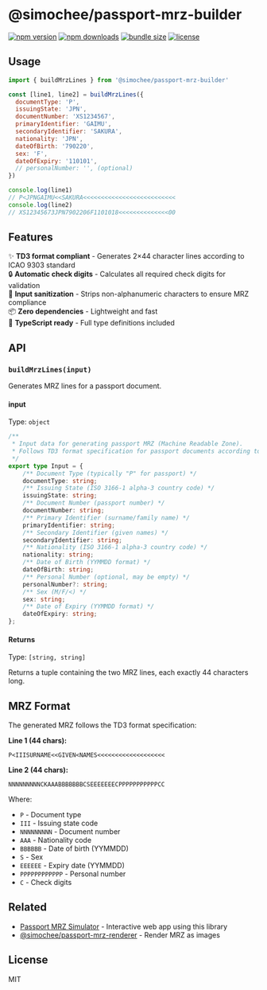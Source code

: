 # @simochee/passport-mrz-builder

<!-- automd:badges color="red" github="simochee/passport-mrz-simulator" license name="@simochee/passport-mrz-builder" bundlephobia -->

[![npm version](https://img.shields.io/npm/v/@simochee/passport-mrz-builder?color=red)](https://npmjs.com/package/@simochee/passport-mrz-builder)
[![npm downloads](https://img.shields.io/npm/dm/@simochee/passport-mrz-builder?color=red)](https://npm.chart.dev/@simochee/passport-mrz-builder)
[![bundle size](https://img.shields.io/bundlephobia/minzip/@simochee/passport-mrz-builder?color=red)](https://bundlephobia.com/package/@simochee/passport-mrz-builder)
[![license](https://img.shields.io/github/license/simochee/passport-mrz-simulator?color=red)](https://github.com/simochee/passport-mrz-simulator/blob/main/LICENSE)

<!-- /automd -->

## Usage

```js
import { buildMrzLines } from '@simochee/passport-mrz-builder'

const [line1, line2] = buildMrzLines({
  documentType: 'P',
  issuingState: 'JPN',
  documentNumber: 'XS1234567',
  primaryIdentifier: 'GAIMU',
  secondaryIdentifier: 'SAKURA',
  nationality: 'JPN',
  dateOfBirth: '790220',
  sex: 'F',
  dateOfExpiry: '110101',
  // personalNumber: '', (optional)
})

console.log(line1)
// P<JPNGAIMU<<SAKURA<<<<<<<<<<<<<<<<<<<<<<<<<<
console.log(line2)
// XS12345673JPN7902206F1101018<<<<<<<<<<<<<<00
```

## Features

✨ **TD3 format compliant** - Generates 2×44 character lines according to ICAO 9303 standard<br>
🔒 **Automatic check digits** - Calculates all required check digits for validation<br>
🧹 **Input sanitization** - Strips non-alphanumeric characters to ensure MRZ compliance<br>
📦 **Zero dependencies** - Lightweight and fast<br>
🎯 **TypeScript ready** - Full type definitions included

## API

### `buildMrzLines(input)`

Generates MRZ lines for a passport document.

#### input

Type: `object`

<!-- automd:file src="./src/input.ts" code -->

```ts [input.ts]
/**
 * Input data for generating passport MRZ (Machine Readable Zone).
 * Follows TD3 format specification for passport documents according to ICAO 9303 standard.
 */
export type Input = {
	/** Document Type (typically "P" for passport) */
	documentType: string;
	/** Issuing State (ISO 3166-1 alpha-3 country code) */
	issuingState: string;
	/** Document Number (passport number) */
	documentNumber: string;
	/** Primary Identifier (surname/family name) */
	primaryIdentifier: string;
	/** Secondary Identifier (given names) */
	secondaryIdentifier: string;
	/** Nationality (ISO 3166-1 alpha-3 country code) */
	nationality: string;
	/** Date of Birth (YYMMDD format) */
	dateOfBirth: string;
	/** Personal Number (optional, may be empty) */
	personalNumber?: string;
	/** Sex (M/F/<) */
	sex: string;
	/** Date of Expiry (YYMMDD format) */
	dateOfExpiry: string;
};
```

<!-- /automd -->

#### Returns

Type: `[string, string]`

Returns a tuple containing the two MRZ lines, each exactly 44 characters long.

## MRZ Format

The generated MRZ follows the TD3 format specification:

**Line 1 (44 chars):**
```
P<IIISURNAME<<GIVEN<NAMES<<<<<<<<<<<<<<<<<<<
```

**Line 2 (44 chars):**
```
NNNNNNNNNCKAAABBBBBBBCSEEEEEEECPPPPPPPPPPPCC
```

Where:
- `P` - Document type
- `III` - Issuing state code
- `NNNNNNNNN` - Document number
- `AAA` - Nationality code
- `BBBBBB` - Date of birth (YYMMDD)
- `S` - Sex
- `EEEEEE` - Expiry date (YYMMDD)
- `PPPPPPPPPPPP` - Personal number
- `C` - Check digits

## Related

- [Passport MRZ Simulator](https://passport-mrz.simochee.net) - Interactive web app using this library
- [@simochee/passport-mrz-renderer](https://github.com/simochee/passport-mrz-simulator/tree/main/packages/renderer) - Render MRZ as images

## License

MIT
